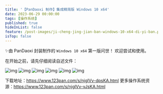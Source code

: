 ```yaml
---
title: '【PanDaoxi 制作】集成精简版 Windows 10 x64'
date: 2023-06-29 00:00:00
tags: [操作系统]
published: true
hideInList: false
feature: /post-images/ji-cheng-jing-jian-ban-windows-10-x64-di-yi-ban.png
isTop: false
---
```


✨由 $\text{PanDaoxi}$ 封装制作的 `Windows 10 x64` 第一版问世！
欢迎尝试和使用。

在开始之前，请先仔细阅读自述文件：

![img](https://daoxi365.github.io/tech-blog//post-images/win10_1_rm_pages_1.jpg)
![img](https://daoxi365.github.io/tech-blog//post-images/win10_1_rm_pages_2.jpg)
![img](https://daoxi365.github.io/tech-blog//post-images/win10_1_rm_pages_3.jpg)
![img](https://daoxi365.github.io/tech-blog//post-images/win10_1_rm_pages_4.jpg)
![img](https://daoxi365.github.io/tech-blog//post-images/win10_1_rm_pages_5.jpg)
![img](https://daoxi365.github.io/tech-blog//post-images/win10_1_rm_pages_6.jpg)

下载地址：<https://www.123pan.com/s/njglVv-dpsKA.html>
更多操作系统资源：<https://www.123pan.com/s/njglVv-vJsKA.html>